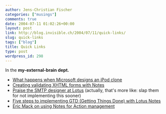 ```yaml
---
author: Jens-Christian Fischer
categories: ["musings"]
comments: true
date: 2004-07-11 01:02:26+00:00
layout: post
link: http://blog.invisible.ch/2004/07/11/quick-links/
slug: quick-links
tags: ["blog"]
title: Quick Links
type: post
wordpress_id: 298
---
```


In the **my-external-brain dept.**


  * [What happens when Microsoft designs an iPod clone](http://www.spymac.com/gallery/show_photo.php?picid=165890&nr=122)
  * [Creating validating XHTML forms with Notes](http://www.ferdychristant.com/blog/articles/DOMV-623N9J)
  * [Praise the SMTP designer at Lotus](http://www.phigsaidwhat.com/Phigment.nsf/dx/06252004023747PMSBUPRP.htm) (actually, that's more like: slap them for not implementing this sooner)
  * [Five steps to implementing GTD (Getting Things Done) with Lotus Notes](http://www.davidco.com/forum/viewtopic.php?p=7462)
  * [Eric Mack on using Notes for Action management](http://www.ericmackonline.com/emo/emonline.nsf/dx/notesforactionmanagement)
